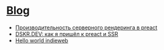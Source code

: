 # [Blog](./blog/README.md)

- [Производительность серверного рендеринга в preact](path)
- [DSKR.DEV: как я пришёл к preact и SSR](path)
- [Hello world indieweb](path)
